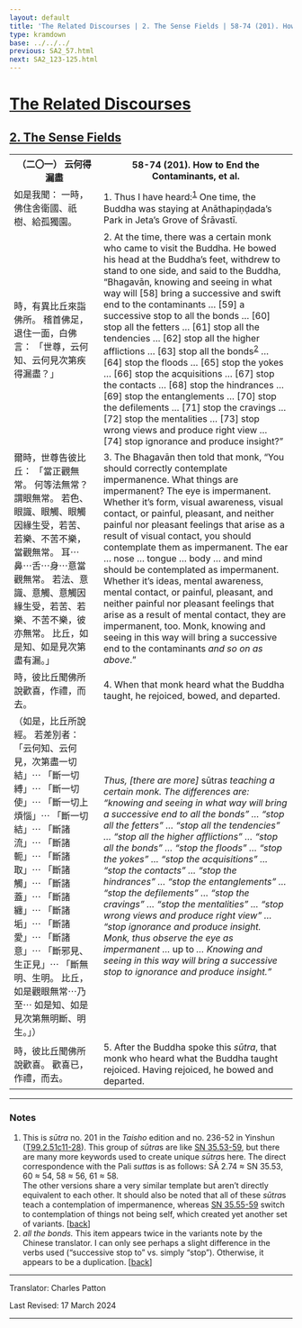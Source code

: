 ```yaml
---
layout: default
title: 'The Related Discourses | 2. The Sense Fields | 58-74 (201). How to End the Contaminants, et al.'
type: kramdown
base: ../../../
previous: SA2_57.html
next: SA2_123-125.html
---
```


<h1><a href='../index.html'>The Related Discourses</a></h1>
<h2><a href='index.html'>2. The Sense Fields</a></h2>

<table class="trans">
  <th class='ch'>（二〇一） 云何得漏盡</th>
  <th class='en'>58-74 (201). How to End the Contaminants, et al.</th>
  <tr>
    <td class="ch" title='t99.2.51c11'>如是我聞： 一時，佛住舍衛國、祇樹、給孤獨園。</td>
    <td id='p1'>1. Thus I have heard:<sup id="ref1"><a href="#n1">1</a></sup> One time, the Buddha was staying at Anāthapiṇḍada’s Park in Jeta’s Grove of Śrāvastī.</td>
  </tr>
  <tr>
    <td class="ch" title='t99.2.51c12'>時，有異比丘來詣佛所。 稽首佛足，退住一面，白佛言： 「世尊，云何知、云何見次第疾得漏盡？」</td>
    <td id='p2'>2. At the time, there was a certain monk who came to visit the Buddha. He bowed his head at the Buddha’s feet, withdrew to stand to one side, and said to the Buddha, “Bhagavān, knowing and seeing in what way will [58] bring a successive and swift end to the contaminants … [59] a successive stop to all the bonds … [60] stop all the fetters … [61] stop all the tendencies … [62] stop all the higher afflictions … [63] stop all the bonds<sup id="ref2"><a href="#n2">2</a></sup> … [64] stop the floods … [65] stop the yokes … [66] stop the acquisitions … [67] stop the contacts … [68] stop the hindrances … [69] stop the entanglements … [70] stop the defilements … [71] stop the cravings … [72] stop the mentalities … [73] stop wrong views and produce right view … [74] stop ignorance and produce insight?”</td>
  </tr>
  <tr>
    <td class="ch" title='t99.2.51c14'>爾時，世尊告彼比丘： 「當正觀無常。 何等法無常？ 謂眼無常。 若色、眼識、眼觸、眼觸因緣生受，若苦、若樂、不苦不樂，當觀無常。 耳⋯鼻⋯舌⋯身⋯意當觀無常。 若法、意識、意觸、意觸因緣生受，若苦、若樂、不苦不樂，彼亦無常。 比丘，如是知、如是見次第盡有漏。」</td>
    <td id='p3'>3. The Bhagavān then told that monk, “You should correctly contemplate impermanence. What things are impermanent? The eye is impermanent. Whether it’s form, visual awareness, visual contact, or painful, pleasant, and neither painful nor pleasant feelings that arise as a result of visual contact, you should contemplate them as impermanent. The ear … nose … tongue … body … and mind should be contemplated as impermanent. Whether it’s ideas, mental awareness, mental contact, or painful, pleasant, and neither painful nor pleasant feelings that arise as a result of mental contact, they are impermanent, too. Monk, knowing and seeing in this way will bring a successive end to the contaminants <em>and so on as above</em>.”</td>
  </tr>
  <tr>
    <td class="ch" title='t99.2.51c20'>時，彼比丘聞佛所說歡喜，作禮，而去。</td>
    <td id='p4'>4. When that monk heard what the Buddha taught, he rejoiced, bowed, and departed.</td>
  </tr>
  <tr>
    <td class="ch" title='t99.2.51c21'>（如是，比丘所說經。 若差別者： 「云何知、云何見，次第盡一切結」⋯ 「斷一切縛」⋯ 「斷一切使」⋯ 「斷一切上煩惱」⋯ 「斷一切結」⋯ 「斷諸流」⋯ 「斷諸軛」⋯ 「斷諸取」⋯ 「斷諸觸」⋯ 「斷諸蓋」⋯ 「斷諸纏」⋯ 「斷諸垢」⋯ 「斷諸愛」⋯ 「斷諸意」⋯ 「斷邪見、生正見」⋯ 「斷無明、生明。 比丘，如是觀眼無常⋯乃至⋯ 如是知、如是見次第無明斷、明生。」）</td>
    <td><em>Thus, [there are more] </em>sūtra<em>s teaching a certain monk. The differences are: “knowing and seeing in what way will bring a successive end to all the bonds” … “stop all the fetters” … “stop all the tendencies” … “stop all the higher afflictions” … “stop all the bonds” … “stop the floods” … “stop the yokes” … “stop the acquisitions” … “stop the contacts” … “stop the hindrances” … “stop the entanglements” … “stop the defilements” … “stop the cravings” … “stop the mentalities” … “stop wrong views and produce right view” … “stop ignorance and produce insight. Monk, thus observe the eye as impermanent … </em>up to<em> … Knowing and seeing in this way will bring a successive stop to ignorance and produce insight.”</em></td>
  </tr>
  <tr>
    <td class="ch" title='t99.2.51c27'>時，彼比丘聞佛所說歡喜。 歡喜已，作禮，而去。</td>
    <td id='p5'>5. After the Buddha spoke this <em>sūtra</em>, that monk who heard what the Buddha taught rejoiced. Having rejoiced, he bowed and departed.</td>
  </tr>
</table>

<hr/>

<h3 id="notes">Notes</h3>

<ol>
<li id="n1">This is <em>sūtra</em> no. 201 in the <cite>Taisho</cite> edition and no. 236-52 in Yinshun (<a href="https://cbetaonline.dila.edu.tw/zh/T02n0099_p0051c11" target="_blank">T99.2.51c11-28</a>). This group of <em>sūtra</em>s are like <a href="https://suttacentral.net/sn35.53" target="_blank">SN 35.53-59</a>, but there are many more keywords used to create unique <em>sūtra</em>s here. The direct correspondence with the Pali <em>sutta</em>s is as follows: SĀ 2.74 ≈ SN 35.53, 60 ≈ 54, 58 ≈ 56, 61 ≈ 58.<br/>The other versions share a very similar template but aren’t directly equivalent to each other. It should also be noted that all of these <em>sūtra</em>s teach a contemplation of impermanence, whereas <a href="https://suttacentral.net/sn35.55" target="_blank">SN 35.55-59</a> switch to contemplation of things not being self, which created yet another set of variants. [<a href="#ref1">back</a>]</li>
<li id="n2"><em>all the bonds.</em> This item appears twice in the variants note by the Chinese translator. I can only see perhaps a slight difference in the verbs used (“successive stop to” vs. simply “stop”). Otherwise, it appears to be a duplication.  [<a href="#ref2">back</a>]</li>
</ol>
<hr/>

<p class="translator">Translator: Charles Patton</p>
<p class='revised'>Last Revised: 17 March 2024</p>

<hr/>